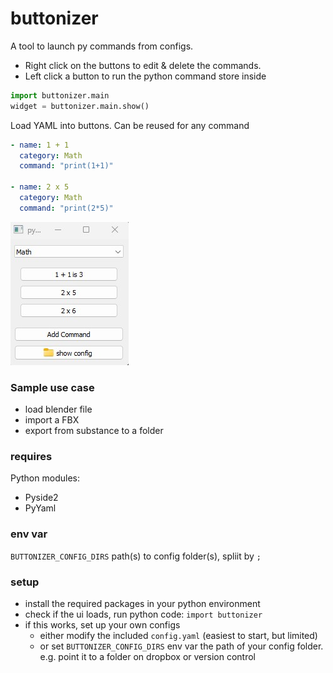 # buttonizer
A tool to launch py commands from configs.
- Right click on the buttons to edit & delete the commands.
- Left click a button to run the python command store inside

```python
import buttonizer.main
widget = buttonizer.main.show()
```

Load YAML into buttons. Can be reused for any command 
```yaml
- name: 1 + 1
  category: Math
  command: "print(1+1)"

- name: 2 x 5
  category: Math
  command: "print(2*5)"
```
![](screen_demo.jpg)

### Sample use case
- load blender file
- import a FBX
- export from substance to a folder

### requires
Python modules:
- Pyside2
- PyYaml

### env var
`BUTTONIZER_CONFIG_DIRS` path(s) to config folder(s), spliit by `;`

### setup
- install the required packages in your python environment
- check if the ui loads, run python code: `import buttonizer`
- if this works, set up your own configs
  - either modify the included `config.yaml` (easiest to start, but limited)
  - or set `BUTTONIZER_CONFIG_DIRS` env var the path of your config folder. e.g. point it to a folder on dropbox or version control 
